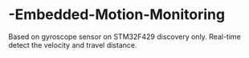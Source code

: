 # -Embedded-Motion-Monitoring
Based on gyroscope sensor on STM32F429 discovery only. Real-time detect the velocity and travel distance.
